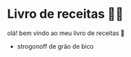 # Livro de receitas :woman_cook:

olá! bem vindo ao meu livro de receitas :wave:

- strogonoff de grão de bico
